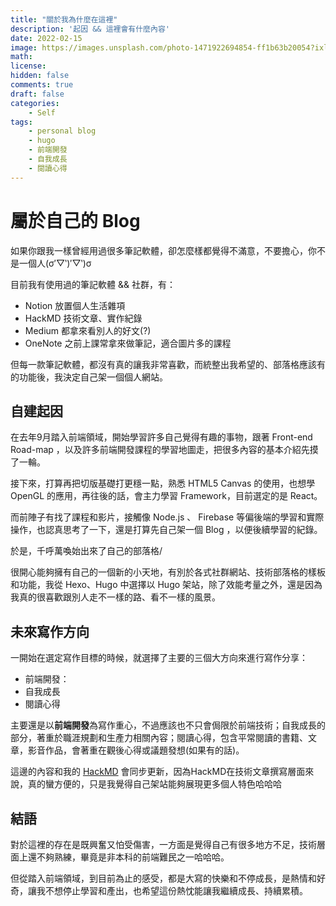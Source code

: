 ```yaml
---
title: "關於我為什麼在這裡"
description: '起因 && 這裡會有什麼內容'
date: 2022-02-15
image: https://images.unsplash.com/photo-1471922694854-ff1b63b20054?ixlib=rb-1.2.1&ixid=MnwxMjA3fDB8MHxwaG90by1wYWdlfHx8fGVufDB8fHx8&auto=format&fit=crop&w=1172&q=80
math: 
license: 
hidden: false
comments: true
draft: false
categories:
    - Self
tags:
    - personal blog
    - hugo
    - 前端開發
    - 自我成長
    - 閱讀心得
---
```

# 屬於自己的 Blog
如果你跟我一樣曾經用過很多筆記軟體，卻怎麼樣都覺得不滿意，不要擔心，你不是一個人(σ′▽‵)′▽‵)σ

目前我有使用過的筆記軟體 && 社群，有：
- Notion 放置個人生活雜項
- HackMD 技術文章、實作紀錄
- Medium 都拿來看別人的好文(?)
- OneNote 之前上課常拿來做筆記，適合圖片多的課程

但每一款筆記軟體，都沒有真的讓我非常喜歡，而統整出我希望的、部落格應該有的功能後，我決定自己架一個個人網站。

## 自建起因
在去年9月踏入前端領域，開始學習許多自己覺得有趣的事物，跟著 Front-end Road-map ，以及許多前端開發課程的學習地圖走，把很多內容的基本介紹先摸了一輪。

接下來，打算再把切版基礎打更穩一點，熟悉 HTML5 Canvas 的使用，也想學 OpenGL 的應用，再往後的話，會主力學習 Framework，目前選定的是 React。

而前陣子有找了課程和影片，接觸像 Node.js 、 Firebase 等偏後端的學習和實際操作，也認真思考了一下，還是打算先自己架一個 Blog ，以便後續學習的紀錄。

於是，千呼萬喚始出來了自己的部落格/

很開心能夠擁有自己的一個新的小天地，有別於各式社群網站、技術部落格的樣板和功能，我從 Hexo、Hugo 中選擇以 Hugo 架站，除了效能考量之外，還是因為我真的很喜歡跟別人走不一樣的路、看不一樣的風景。

## 未來寫作方向
一開始在選定寫作目標的時候，就選擇了主要的三個大方向來進行寫作分享：
- 前端開發：
- 自我成長
- 閱讀心得

主要還是以**前端開發**為寫作重心，不過應該也不只會侷限於前端技術；自我成長的部分，著重於職涯規劃和生產力相關內容；閱讀心得，包含平常閱讀的書籍、文章，影音作品，會著重在觀後心得或議題發想(如果有的話)。

這邊的內容和我的 [HackMD](https://hackmd.io/@Rue1999) 會同步更新，因為HackMD在技術文章撰寫層面來說，真的蠻方便的，只是我覺得自己架站能夠展現更多個人特色哈哈哈

## 結語
對於這裡的存在是既興奮又怕受傷害，一方面是覺得自己有很多地方不足，技術層面上還不夠熟練，畢竟是非本科的前端難民之一哈哈哈。

但從踏入前端領域，到目前為止的感受，都是大寫的快樂和不停成長，是熱情和好奇，讓我不想停止學習和產出，也希望這份熱忱能讓我繼續成長、持續累積。
